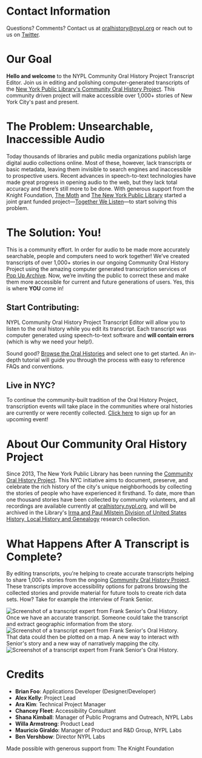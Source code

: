 # Contact Information

Questions? Comments? Contact us at <a href="mailto:oralhistory@nypl.org?Subject=Transcript%20Tool" target="_top">oralhistory@nypl.org</a> or reach out to us on [Twitter](https://twitter.com/nypl_labs).

# Our Goal  
**Hello and welcome** to the NYPL Community Oral History Project Transcript Editor. Join us in editing and polishing computer-generated transcripts of the [New York Public Library's Community Oral History Project](oralhistory.nypl.org). This community driven project will make accessible over 1,000+ stories of New York City's past and present.

# The Problem: Unsearchable, Inaccessible Audio

Today thousands of libraries and public media organizations publish large digital audio collections online. Most of these, however, lack transcripts or basic metadata, leaving them invisible to search engines and inaccessible to prospective users. Recent advances in speech-to-text technologies have made great progress in opening audio to the web, but they lack total accuracy and there’s still more to be done. With generous support from the Knight Foundation, [The Moth](http://themoth.org/) and [The New York Public Library](http://www.nypl.org/) started a joint grant funded project—[Together We Listen](http://togetherwelisten.nypl.org/)—to start solving this problem.

# The Solution: You!

This is a community effort. In order for audio to be made more accurately searchable, people and computers need to work together! We’ve created transcripts of over 1,000+ stories in our ongoing Community Oral History Project using the amazing computer generated transcription services of [Pop Up Archive](https://popuparchive.com/). Now, we’re inviting the public to correct these and make them more accessible for current and future generations of users. Yes, this is where **YOU** come in!

## Start Contributing:

NYPL Community Oral History Project Transcript Editor will allow you to listen to the oral history while you edit its transcript. Each transcript was computer generated using speech-to-text software and **will contain errors** (which is why we need your help!).


Sound good? [Browse the Oral Histories](http://twl-nypl.herokuapp.com/) and select one to get started. An in-depth tutorial will guide you through the process with easy to reference FAQs and conventions.

## Live in NYC?
To continue the community-built tradition of the Oral History Project, transcription events will take place in the communities where oral histories are currently or were recently collected. [Click here](http://www.nypl.org/events/calendar?keyword=&location=&type=&topic=&audience=&series=342176&date_op=GREATER_EQUAL&date1=03%2F21%2F2016) to sign up for an upcoming event!

# About Our Community Oral History Project
Since 2013, The New York Public Library has been running the [Community Oral History Project](http://oralhistory.nypl.org). This NYC initiative aims to document, preserve, and celebrate the rich history of the city's unique neighborhoods by collecting the stories of people who have experienced it firsthand. To date, more than one thousand stories have been collected by community volunteers, and all recordings are available currently at [oralhistory.nypl.org](oralhistory.nypl.org), and will be archived in the Library's [Irma and Paul Milstein Division of United States History, Local History and Genealogy](http://www.nypl.org/locations/divisions/milstein) research collection.

# What Happens After A Transcript is Complete?
<!--Should this be on the OH About page?-->
By editing transcripts, you're helping to create accurate transcripts helping to share 1,000+ stories from the ongoing [Community Oral History Project](http://oralhistory.nypl.org/). These transcripts improve accessibility options for patrons browsing the collected stories and provide material for future tools to create rich data sets. How? Take for example the interview of Frank Senior.
<div><img src="/project/assets/img/transcript_data_1.png" alt="Screenshot of a transcript expert from Frank Senior's Oral History."></div>
Once we have an accurate transcript. Someone could take the transcript and extract geographic information from the story.
<div><img src="/project/assets/img/transcript_data_2.png" alt="Screenshot of a transcript expert from Frank Senior's Oral History."></div>
That data could then be plotted on a map. A new way to interact with Senior's story and a new way of narratively mapping the city.
<div><img src="/project/assets/img/transcript_data_3.png" alt="Screenshot of a transcript expert from Frank Senior's Oral History."></div>


# Credits

* **Brian Foo**: Applications Developer (Designer/Developer)  
* **Alex Kelly**: Project Lead  
* **Ara Kim**: Technical Project Manager  
* **Chancey Fleet**: Accessibility Consultant  
* **Shana Kimball**: Manager of Public Programs and Outreach, NYPL Labs  
* **Willa Armstrong**: Product Lead  
* **Mauricio Giraldo**: Manager of Product and R&D Group, NYPL Labs  
* **Ben Vershbow**: Director NYPL Labs

<!-- insert the knight foundation logo + this probably should be called out more -->
Made possible with generous support from: The Knight Foundation
